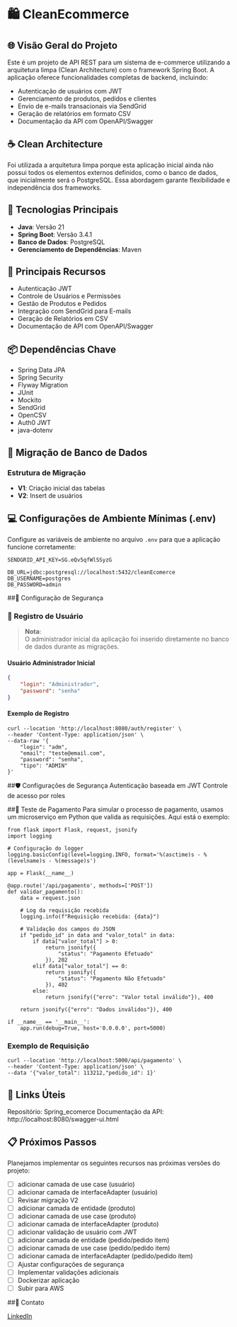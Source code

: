 # 🛍️ CleanEcommerce

## 🌐 Visão Geral do Projeto

Este é um projeto de API REST para um sistema de e-commerce utilizando a arquitetura limpa (Clean Architecture) com o framework Spring Boot. A aplicação oferece funcionalidades completas de backend, incluindo:

- Autenticação de usuários com JWT
- Gerenciamento de produtos, pedidos e clientes
- Envio de e-mails transacionais via SendGrid
- Geração de relatórios em formato CSV
- Documentação da API com OpenAPI/Swagger

## ☕ Clean Architecture

Foi utilizada a arquitetura limpa porque esta aplicação inicial ainda não possui todos os elementos externos definidos, como o banco de dados, que inicialmente será o PostgreSQL. Essa abordagem garante flexibilidade e independência dos frameworks.

## 🚀 Tecnologias Principais

- **Java**: Versão 21 
- **Spring Boot**: Versão 3.4.1
- **Banco de Dados**: PostgreSQL
- **Gerenciamento de Dependências**: Maven

## 🔧 Principais Recursos

- Autenticação JWT
- Controle de Usuários e Permissões
- Gestão de Produtos e Pedidos
- Integração com SendGrid para E-mails
- Geração de Relatórios em CSV
- Documentação de API com OpenAPI/Swagger

## 📦 Dependências Chave

- Spring Data JPA
- Spring Security
- Flyway Migration
- JUnit
- Mockito
- SendGrid
- OpenCSV
- Auth0 JWT
- java-dotenv

## 💽 Migração de Banco de Dados

### Estrutura de Migração

- **V1**: Criação inicial das tabelas
- **V2**: Insert de usuários

## 💻 Configurações de Ambiente Mínimas (.env)

Configure as variáveis de ambiente no arquivo `.env` para que a aplicação funcione corretamente:

```dotenv
SENDGRID_API_KEY=SG.eQv5qfWlSSyzG

DB_URL=jdbc:postgresql://localhost:5432/cleanEcomerce
DB_USERNAME=postgres
DB_PASSWORD=admin
```

##🔐 Configuração de Segurança

### 🚪 Registro de Usuário
> **Nota**:  
O administrador inicial da aplicação foi inserido diretamente no banco de dados durante as migrações.

#### Usuário Administrador Inicial
``` json
{
    "login": "Administrador",
    "password": "senha"
}
```

#### Exemplo de Registro
```
curl --location 'http://localhost:8080/auth/register' \
--header 'Content-Type: application/json' \
--data-raw '{
    "login": "adm",
    "email": "teste@email.com",
    "password": "senha",
    "tipo": "ADMIN"
}'
```

##🛡️ Configurações de Segurança
Autenticação baseada em JWT
Controle de acesso por roles

##💸 Teste de Pagamento
Para simular o processo de pagamento, usamos um microserviço em Python que valida as requisições. Aqui está o exemplo:

```
from flask import Flask, request, jsonify
import logging

# Configuração do logger
logging.basicConfig(level=logging.INFO, format='%(asctime)s - %(levelname)s - %(message)s')

app = Flask(__name__)

@app.route('/api/pagamento', methods=['POST'])
def validar_pagamento():
    data = request.json

    # Log da requisição recebida
    logging.info(f"Requisição recebida: {data}")

    # Validação dos campos do JSON
    if "pedido_id" in data and "valor_total" in data:
        if data["valor_total"] > 0:
            return jsonify({
                "status": "Pagamento Efetuado"
            }), 202
        elif data["valor_total"] == 0:
            return jsonify({
                "status": "Pagamento Não Efetuado"
            }), 402
        else:
            return jsonify({"erro": "Valor total inválido"}), 400
    
    return jsonify({"erro": "Dados inválidos"}), 400

if __name__ == '__main__':
    app.run(debug=True, host='0.0.0.0', port=5000)
```

### Exemplo de Requisição
```
curl --location 'http://localhost:5000/api/pagamento' \
--header 'Content-Type: application/json' \
--data '{"valor_total": 113212,"pedido_id": 1}'
```

## 🔗 Links Úteis
Repositório: Spring_ecomerce
Documentação da API: http://localhost:8080/swagger-ui.html

## 📋 Próximos Passos

Planejamos implementar os seguintes recursos nas próximas versões do projeto:

- [ ] adicionar camada de use case (usuário)
- [ ] adicionar camada de interfaceAdapter (usuário)
- [ ] Revisar migração V2
- [ ] adicionar camada de entidade (produto)
- [ ] adicionar camada de use case (produto)
- [ ] adicionar camada de interfaceAdapter (produto)
- [ ] adicionar validação de usuário com JWT
- [ ] adicionar camada de entidade (pedido/pedido item)
- [ ] adicionar camada de use case (pedido/pedido item)
- [ ] adicionar camada de interfaceAdapter (pedido/pedido item)
- [ ] Ajustar configurações de segurança
- [ ] Implementar validações adicionais
- [ ] Dockerizar aplicação
- [ ] Subir para AWS

##📧 Contato

[LinkedIn](https://www.linkedin.com/in/felipe-alves-3223191bb)
